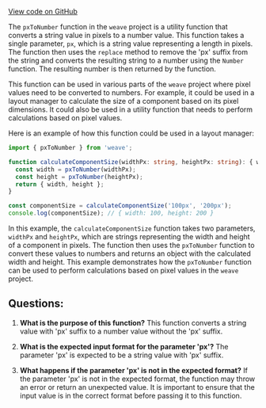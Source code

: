 [View code on GitHub](https://github.com/wandb/weave/weave-js/src/common/util/css.ts)

The `pxToNumber` function in the `weave` project is a utility function that converts a string value in pixels to a number value. This function takes a single parameter, `px`, which is a string value representing a length in pixels. The function then uses the `replace` method to remove the 'px' suffix from the string and converts the resulting string to a number using the `Number` function. The resulting number is then returned by the function.

This function can be used in various parts of the `weave` project where pixel values need to be converted to numbers. For example, it could be used in a layout manager to calculate the size of a component based on its pixel dimensions. It could also be used in a utility function that needs to perform calculations based on pixel values.

Here is an example of how this function could be used in a layout manager:

```typescript
import { pxToNumber } from 'weave';

function calculateComponentSize(widthPx: string, heightPx: string): { width: number, height: number } {
  const width = pxToNumber(widthPx);
  const height = pxToNumber(heightPx);
  return { width, height };
}

const componentSize = calculateComponentSize('100px', '200px');
console.log(componentSize); // { width: 100, height: 200 }
```

In this example, the `calculateComponentSize` function takes two parameters, `widthPx` and `heightPx`, which are strings representing the width and height of a component in pixels. The function then uses the `pxToNumber` function to convert these values to numbers and returns an object with the calculated width and height. This example demonstrates how the `pxToNumber` function can be used to perform calculations based on pixel values in the `weave` project.
## Questions: 
 1. **What is the purpose of this function?** 
This function converts a string value with 'px' suffix to a number value without the 'px' suffix.

2. **What is the expected input format for the parameter 'px'?** 
The parameter 'px' is expected to be a string value with 'px' suffix.

3. **What happens if the parameter 'px' is not in the expected format?** 
If the parameter 'px' is not in the expected format, the function may throw an error or return an unexpected value. It is important to ensure that the input value is in the correct format before passing it to this function.